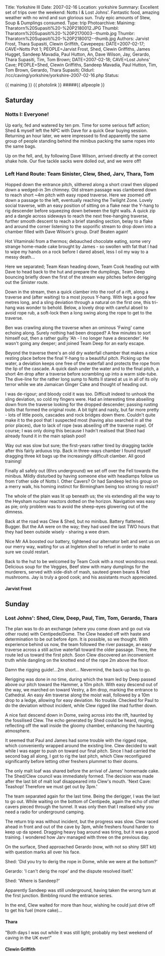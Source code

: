 Title: Yorkshire III
Date: 2007-02-16
Location: yorkshire
Summary: Excellent set of trips over the weekend: Notts I & Lost Johns'. Fantastic food, amazing weather with no wind and sun glorious sun. Truly epic amounts of Stew, Soup & Dumplings consumed.
Type: trip
Photoarchive:
Mainimg: Tharatorn%20Supasiti%20-%20P2180012.JPG
Thumbl: Tharatorn%20Supasiti%20-%20P2170003--thumb.jpg
Thumbr: Tharatorn%20Supasiti%20-%20P2180012--thumb.jpg
Authors: Jarvist Frost, Thara Supasiti, Clewin Griffith,
Cavepeeps: DATE=2007-02-17; CAVE=Notts Pot 1; PEOPLE=Jarvist Frost, Shed, Clewin Griffiths, James Hugget, Sandeep Mavadia, Paul Hutton, An, Dave Wilson, Jay, Gerardo, Thara Supasiti, Tim, Tom Brown;
           DATE=2007-02-18; CAVE=Lost Johns' Cave; PEOPLE=Shed, Clewin Griffiths, Sandeep Mavadia, Paul Hutton, Tim, Tom Brown, Gerardo, Thara Supasiti;
Oldurl: /rcc/caving/yorkshire/yorkshire-2007-02-16.php
Status:

{{ mainimg }}
{{ photolink }}
#####{{ allpeople }}

##  Saturday

###  Notts I: Everyone!

Up early, fed and watered by ten pm. Time for some serious faff action; Shed &amp; myself left the NPC with Dave for a quick Gear buying session. Returning an hour later, we were impressed to find apparently the same group of people standing behind the minibus packing the same ropes into the same bags.

Up on the fell, and, by following Dave Wilson, arrived directly at the correct shake hole. Our five tackle sacks were dolled out, and we were off!

###  Left Hand Route: Team Sinister, Clew, Shed, Jarv, Thara, Tom

Hopped down the entrance pitch, slithered along a short crawl then slipped down a wedged-in 3m chimney. Old stream passage was clambered down to reach short ~4m pitch with easy roped traverse. Here we zoomed off down a passage to the left, eventually reaching the Twilight Zone. Lovely social traverse, with an easy position of sitting on a flake near the Y-hang to rig descender before squeezing down between the tight walls. A quick zip and a dangle across sideways to reach the next free-hanging traverse, further smooth descent to reach a brief standing section, belay to a flake and around the corner listening to the soporific stream to drop down into a chamber filled with Dave Wilson's group. Drat! Beaten again!

Hot Vitaminski from a thermos; debauched chocolate eating, some very strange home-made cake brought by James - so swollen with fat that I had to wipe my hands on a rock before I dared abseil, less I oil my way to a messy death...

Here we separated; Team Kean heading down, Team Cook heading out with Dave to head back to the hut and prepare the dumplings, Team Deep bouncing briefly down the first of the stream way pitches before derigging out the Sinister route.

Down in the stream, then a quick clamber into the roof of a rift, along a traverse and (after waiting) to a most joyous Y-hang. With legs a good few metres long, and a sling deviation through a natural on the first one, this tri-hang was wonder to behold. Below, a lovely drop with careful abseil to avoid rope rub, a soft-lock then a long swing along the rope to get to the traverse.

Ben was crawling along the traverse when an ominous 'Fwing' came echoing along. Surely nothing had been dropped? A few minutes to sort himself out, then a rather guilty 'Ah - I no longer have a descender'. He wasn't going any deeper; and joined Team Deep for an early escape.

Beyond the traverse there's an old dry waterfall chamber that makes a nice resting place before the final Y-hang to a beautiful pitch. Picking up the water, a deviation keeps one free of the waterfall and protects the rope from the lip of the cascade. A quick dash under the water and to the final pitch, a short 4m drop after a traverse before scrambling up into a warm side-tube. The dive-line for the rather long sump to Notts II stared at us in all of its oily terror while we ate Jamaican Ginger Cake and thought of heading out.

I was de-rigour; and bloody cold it was too. Difficult indeed to unhook the sling deviation, so cold my fingers were. Had an interesting time abseiling down from the traverse looking for the dropped descender; passing rusting bolts that formed the original route. A bit tight and nasty, but far more pretty - lots of little pools, cascades and rock bridges down there. Couldn't quite make it to the pool that I suspected most (having also searched in all the prior places), due to lack of rope (was abseiling off the traverse rope). Of course; I was only doing this because I hadn't realised that Shed had already found it in the main splash pool!

Way out was slow but sure; the first-years rather tired by dragging tackle after this fairly arduous trip. Back in three-ways chamber I found myself dragging three kit bags up the increasingly difficult clamber. All good training!

Finally all safely out (6hrs underground) we set off over the Fell towards the minibus. Mildly disturbed by having someone else with headlamps follow us from t'other side of Notts I. Other Cavers? Or had Sandeep led his group on a merry walk, his homing instinct for Birmingham being too strong to resist?

The whole of the plain was lit up beneath us; the vis extending all the way to the Heysham nuclear reactors dotted on the horizon. Navigation was easy as pie; only problem was to avoid the sheep-eyes glowering out of the dimness.

Back at the road was Clew &amp; Shed, but no minibus. Battery flattened. Bugger. But the AA were on the way; they had used the last TWO hours that they had been outside wisely - sharing a wee dram.

Nice Mr AA boosted our battery, tightened our alternator belt and sent us on our merry way, waiting for us at Ingleton shell to refuel in order to make sure we could restart.

Back to the hut to be welcomed by Team Cook with a most wondrous meal. Delicious soup for the Veggies, Beef stew with many dumplings for the murderers, served with side-dish of mash, sauteed green beans &amp; fried mushrooms. Jay is truly a good cook; and his assistants much appreciated.

####  Jarvist Frost

##  Sunday

###  Lost Johns': Shed, Clew, Deep, Paul, Tim, Tom, Gerardo, Thara

The plan was to do an exchange (where you come down and go out via other route) with Centipede/Dome. The Clew headed off with haste and determination to be out before 4pm. It is possible, so we thought. With experience behind us now, the team followed the river passage, an easy traverse across a still active waterfall toward the older passage. There, the route led us toward the first pitch. Soon Clew discovered an inconvenient truth while dangling on the knotted end of the rope 2m above the floor.

Damn the rigging guide!...2m short... Nevermind, the back-up has to go.

Rerigging was done in no time, during which the team led by Deep passed above our pitch toward the Hammer, a 10m pitch. With easy descend out of the way, we marched on toward Vestry, a 8m drop, marking the entrance to Cathedral. An easy 4m traverse along the moist wall, followed by a 10m drop to a ledge, allowing for easy deviation. No trouble. Checked for Paul to do the deviation without incident, while Clew rigged like mad further down.

A nice fast descend down in Dome, swing across into the rift, haunted by the fossilised Clew. The echo generated by Shed could be heard, ringing, reflecting off the wall inside the gloomy chamber, enhancing the haunting atmosphere.

It seemed that Paul and James had some trouble with the rigged rope, which conveniently wrapped around the existing line. Clew decided to wait while I was eager to push on toward our final pitch. Since I had carried the second bag all along, I got to rig the last pitch, which Clew reconfigured significantly before letting other freshers plummet to their dooms.

The only malt loaf was shared before the arrival of James' homemade cake. The Shed/Clew council was immediately formed. The decision was made after the last bit of malt loaf disappeared into Clew's mouth. 'Next Cave: Teashop! Therefore we must get out by 3pm.'

The team separated again for the last time. Being the derigger, I was the last to go out. While waiting on the bottom of Centipede, again the echo of other cavers pieced through the tunnel. It was only then that I realised why you need a radio for underground camping.

The return trip was without incident, but the progress was slow. Clew raced ahead in front and out of the cave by 3pm, while freshers found harder to keep up da speed. Dragging heavy bag around was tiring, but it was a good training. I wondered how Jarv managed with three on the previous day.

On the surface, Shed approached Gerardo (now, with not so shiny SRT kit) with question marks all over his face.

Shed: 'Did you try to derig the rope in Dome, while we were at the bottom?'

Gerardo: 'I can't derig the rope' and the dispute resolved itself.'

Shed: 'Where is Sandeep?'

Apparently Sandeep was still underground, having taken the wrong turn at the first junction. Bimbling round the entrance series.

In the end, Clew waited for more than hour, wishing he could just drive off to get his fuel (more cake)...

####  Thara

"Both days I was out while it was still light; probably my best weekend of caving in the UK ever!"

####  Clewin Griffith
